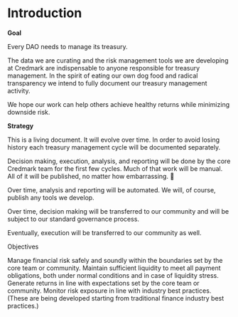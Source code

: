 # Introduction

**Goal**&#x20;

Every DAO needs to manage its treasury.&#x20;

The data we are curating and the risk management tools we are developing at Credmark are indispensable to anyone responsible for treasury management. In the spirit of eating our own dog food and radical transparency we intend to fully document our treasury management activity.&#x20;

We hope our work can help others achieve healthy returns while minimizing downside risk.&#x20;

**Strategy**&#x20;

This is a living document. It will evolve over time. In order to avoid losing history each treasury management cycle will be documented separately.&#x20;

Decision making, execution, analysis, and reporting will be done by the core Credmark team for the first few cycles. Much of that work will be manual. All of it will be published, no matter how embarrassing. 🙂&#x20;

Over time, analysis and reporting will be automated. We will, of course, publish any tools we develop.&#x20;

Over time, decision making will be transferred to our community and will be subject to our standard governance process.&#x20;

Eventually, execution will be transferred to our community as well.&#x20;

Objectives&#x20;

Manage financial risk safely and soundly within the boundaries set by the core team or community. Maintain sufficient liquidity to meet all payment obligations, both under normal conditions and in case of liquidity stress. Generate returns in line with expectations set by the core team or community. Monitor risk exposure in line with industry best practices. (These are being developed starting from traditional finance industry best practices.)
